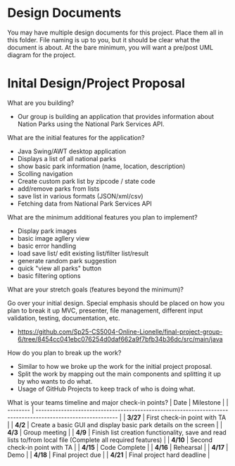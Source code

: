 # Design Documents

You may have multiple design documents for this project. Place them all in this folder. File naming is up to you, but it should be clear what the document is about. At the bare minimum, you will want a pre/post UML diagram for the project. 

# Inital Design/Project Proposal

What are you building?
- Our group is building an application that provides information about Nation Parks using the National Park Services API.

What are the initial features for the application?
- Java Swing/AWT desktop application
- Displays a list of all national parks
- show basic park information (name, location, description)
- Scolling navigation
- Create custom park list by zipcode / state code
- add/remove parks from lists
- save list in various formats (JSON/xml/csv)
- Fetching data from National Park Services API

What are the minimum additional features you plan to implement?
- Display park images
- basic image agllery view
- basic error handling
- load save list/ edit existing list/filter list/result
- generate random park suggestion
- quick "view all parks" button
- basic filtering options

What are your stretch goals (features beyond the minimum)?


Go over your initial design.
Special emphasis should be placed on how you plan to break it up
MVC, presenter, file management, different input validation, testing, documentation, etc.
- https://github.com/Sp25-CS5004-Online-Lionelle/final-project-group-6/tree/8454cc041ebc076254d0daf662a9f7bfb34b36dc/src/main/java

How do you plan to break up the work?
- Similar to how we broke up the work for the initial project proposal.
- Split the work by mapping out the main components and splitting it up by who wants to do what.
- Usage of GitHub Projects to keep track of who is doing what.

What is your teams timeline and major check-in points?
| Date     | Milestone                                                                                                   |
| -------- | ----------------------------------------------------------------------------------------------------------- |
| **3/27** | First check-in point with TA                                                                                |
| **4/2**  | Create a basic GUI and display basic park details on the screen                                             |
| **4/3**  | Group meeting                                                                                               |
| **4/9**  | Finish list creation functionality, save and read lists to/from local file (Complete all required features) |
| **4/10** | Second check-in point with TA                                                                               |
| **4/15** | Code Complete                                                                                               |
| **4/16** | Rehearsal                                                                                                   |
| **4/17** | Demo                                                                                                        |
| **4/18** | Final project due                                                                                           |
| **4/21** | Final project hard deadline                                                                                 |
